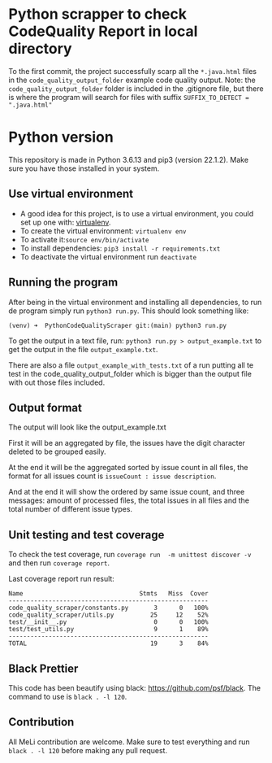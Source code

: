 # Python scrapper to check CodeQuality Report in local directory

To the first commit, the project successfully scarp all the `*.java.html` files in the `code_quality_output_folder` example code quality output. Note: the `code_quality_output_folder` folder is included in the .gitignore file, but there is where the program will search for files with suffix `SUFFIX_TO_DETECT = ".java.html"`

# Python version

This repository is made in Python 3.6.13 and pip3 (version 22.1.2). Make sure you have those installed in your system.

## Use virtual environment
* A good idea for this project, is to use a virtual environment, you could set up one with: [virtualenv](https://virtualenv.pypa.io/en/latest/).
* To create the virtual environment: `virtualenv env`
* To activate it:`source env/bin/activate`
* To install dependencies: `pip3 install -r requirements.txt`
* To deactivate the virtual environment run `deactivate`

## Running the program

After being in the virtual environment and installing all dependencies, to run de program simply run `python3 run.py`. This should look something like:

`(venv) ➜  PythonCodeQualityScraper git:(main) python3 run.py`

To get the output in a text file, run:  `python3 run.py > output_example.txt` to get the output in the file `output_example.txt`.

There are also a file `output_example_with_tests.txt` of a run putting all te test in the code_quality_output_folder which is bigger than the output file with out those files included.

## Output format

The output will look like the output_example.txt

First it will be an aggregated by file, the issues have the digit character deleted to be grouped easily.

At the end it will be the aggregated sorted by issue count in all files, the format for all issues count is `issueCount : issue description`.

And at the end it will show the ordered by same issue count, and three messages: amount of processed files, the total issues in all files and the total number of different issue types.

## Unit testing and test coverage
To check the test coverage, run `coverage run  -m unittest discover -v` and then run `coverage report`.

Last coverage report run result:

```
Name                                Stmts   Miss  Cover
-------------------------------------------------------
code_quality_scraper/constants.py       3      0   100%
code_quality_scraper/utils.py          25     12    52%
test/__init__.py                        0      0   100%
test/test_utils.py                      9      1    89%
-------------------------------------------------------
TOTAL                                  19      3    84%
```

## Black Prettier

This code has been beautify using black: https://github.com/psf/black. 
The command to use is `black . -l 120`.

## Contribution

All MeLi contribution are welcome. Make sure to test everything and run `black . -l 120` before making any pull request. 
